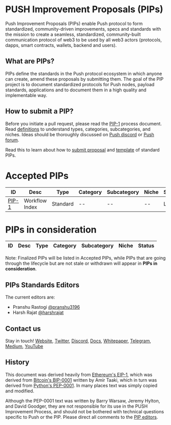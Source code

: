 # PUSH Improvement Proposals (PIPs)

Push Improvement Proposals (PIPs) enable Push protocol to form standardized, community-driven improvements, specs and standards with the mission to create a seamless, standardized, community-built communication protocol of web3 to be used by all web3 actors (protocols, dapps, smart contracts, wallets, backend and users).

## What are PIPs?

PIPs define the standards in the Push protocol ecosystem in which anyone can create, amend these proposals by submitting them. The goal of the PIP project is to document standardized protocols for Push nodes, payload standards, applications and to document them in a high quality and implementable way.

## How to submit a PIP?

Before you initiate a pull request, please read the [PIP-1](./PIPs/consideration/pip-1-workflow-index.md) process document. Read  [definitions](./definitions) to understand types, categories, subcategories, and niches. Ideas should be thoroughly discussed on [Push discord](https://discord.gg/YVPB99F9W5) or [Push forum](https://gov.push.org/c/pip/29).

Read this to learn about how to [submit proposal](./pip-lifecycle.md) and [template](./pip-template.md) of standard PIPs.

# Accepted PIPs

| ID  | Desc  |  Type | Category | Subcategory | Niche |  Status |
|---|---|---|---|---|---|---|
[PIP-1](./PIPs/pip-1-workflow-index.md) | Workflow Index | Standard | -- | -- | -- | Living |

# PIPs in consideration

| ID  | Desc  |  Type | Category | Subcategory | Niche |  Status |
|---|---|---|---|---|---|---|

Note: Finalized PIPs will be listed in Accepted PIPs, while PIPs that are going through the lifecycle but are not stale or withdrawn will appear in **PIPs in consideration**.

## PIPs Standards Editors

The current editors are:

* Pranshu Rastogi [@pranshu3196](https://twitter.com/pranshurastogii)
* Harsh Rajat [@harshrajat](https://twitter.com/harshrajat)

## Contact us

Stay in touch! [Website](https://www.push.org), [Twitter](https://twitter.com/pushprotocol), [Discord](https://discord.gg/YVPB99F9W5), [Docs](https://docs.push.org), [Whitepaper](https://whitepaper.push.org/), [Telegram](https://t.me/epnsproject), [Medium](https://medium.com/ethereum-push-notification-service), [YouTube](https://www.youtube.com/c/EthereumPushNotificationService)

## History

This document was derived heavily from [Ethereum's EIP-1](https://eips.ethereum.org/EIPS/eip-1), which was derived from [Bitcoin's BIP-0001](https://github.com/bitcoin/bips) written by Amir Taaki, which in turn was derived from [Python's PEP-0001](https://www.python.org/dev/peps/). In many places text was simply copied and modified.

Although the PEP-0001 text was written by Barry Warsaw, Jeremy Hylton, and David Goodger, they are not responsible for its use in the PUSH Improvement Process, and should not be bothered with technical questions specific to Push or the PIP. Please direct all comments to the [PIP editors](https://github.com/ethereum-push-notification-service/PIPs#pips-standards-editors).
